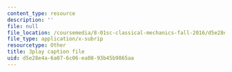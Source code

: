 ```yaml
---
content_type: resource
description: ''
file: null
file_location: /coursemedia/8-01sc-classical-mechanics-fall-2016/d5e28e4a6a076c06ea0893b45b9865aa_QAdiRwOLl0A.srt
file_type: application/x-subrip
resourcetype: Other
title: 3play caption file
uid: d5e28e4a-6a07-6c06-ea08-93b45b9865aa
---
```

